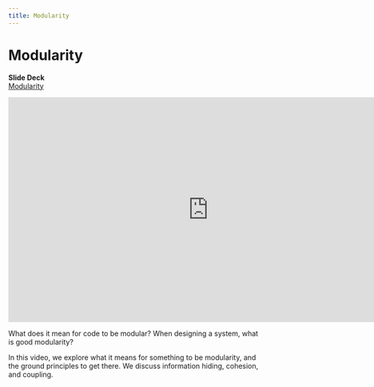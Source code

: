 ```yaml
---
title: Modularity
---
```


# Modularity

__Slide Deck__   
[Modularity](https://docs.google.com/presentation/d/1jl4LfF7D-l_bEgAFx5p0DE7qfh2XKBJkiaoOIMBatwU/edit?usp=sharing)

<iframe width="800" height="450" src="https://www.youtube.com/embed/Q76mO3eI4qE" frameborder="0" allow="accelerometer; autoplay; encrypted-media; gyroscope; picture-in-picture" allowfullscreen></iframe>

What does it mean for code to be modular? When designing a system, what is good modularity?

In this video, we explore what it means for something to be modularity, and the ground principles to get there. We discuss information hiding, cohesion, and coupling.